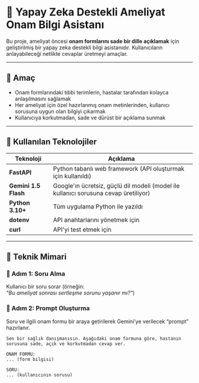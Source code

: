 # 🏥 Yapay Zeka Destekli Ameliyat Onam Bilgi Asistanı

Bu proje, ameliyat öncesi **onam formlarını sade bir dille açıklamak** için geliştirilmiş bir yapay zeka destekli bilgi asistanıdır. Kullanıcıların anlayabileceği netlikte cevaplar üretmeyi amaçlar.

---

## 📌 Amaç

- Onam formlarındaki tıbbi terimlerin, hastalar tarafından kolayca anlaşılmasını sağlamak  
- Her ameliyat için özel hazırlanmış onam metinlerinden, kullanıcı sorusuna uygun olan bilgiyi çıkarmak  
- Kullanıcıya korkutmadan, sade ve dürüst bir açıklama sunmak

---

## 🔧 Kullanılan Teknolojiler

| Teknoloji        | Açıklama |
|------------------|----------|
| **FastAPI**      | Python tabanlı web framework (API oluşturmak için kullanıldı) |
| **Gemini 1.5 Flash** | Google'ın ücretsiz, güçlü dil modeli (model ile kullanıcı sorusuna cevap üretiliyor) |
| **Python 3.10+** | Tüm uygulama Python ile yazıldı |
| **dotenv**       | API anahtarlarını yönetmek için |
| **curl**         | API'yi test etmek için |

---

## 🧠 Teknik Mimari

### 🔹 Adım 1: Soru Alma
Kullanıcı bir soru sorar (örneğin:  
*"Bu ameliyat sonrası sertleşme sorunu yaşanır mı?"*)

### 🔹 Adım 2: Prompt Oluşturma
Soru ve ilgili onam formu bir araya getirilerek Gemini’ye verilecek “prompt” hazırlanır.

```text
Sen bir sağlık danışmanısın. Aşağıdaki onam formuna göre, hastanın sorusuna sade, açık ve korkutmadan cevap ver.

ONAM FORMU:
... (form bilgisi)

SORU:
... (kullanıcının sorusu)
